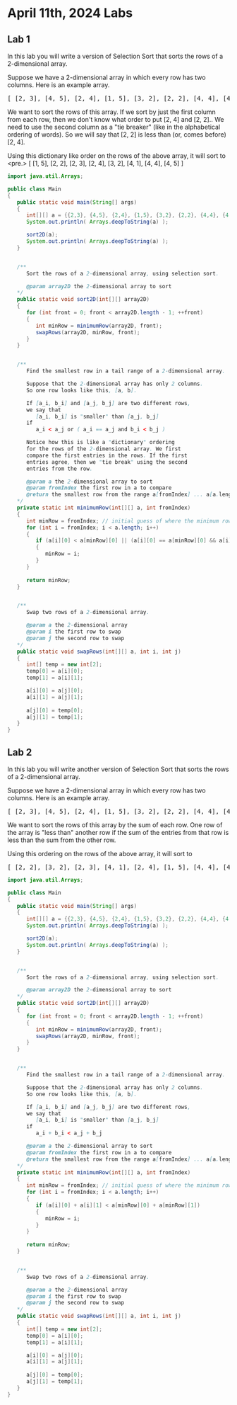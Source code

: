 # April 11th, 2024 Labs
## Lab 1

In this lab you will write a version of Selection Sort that sorts the rows of a 2-dimensional array.

Suppose we have a 2-dimensional array in which every row has two columns. Here is an example array.
<pre>
[ [2, 3], [4, 5], [2, 4], [1, 5], [3, 2], [2, 2], [4, 4], [4, 1] ]
</pre>
We want to sort the rows of this array. If we sort by just the first column from each row, then we don't know what order to put [2, 4] and [2, 2].. We need to use the second column as a "tie breaker" (like in the alphabetical ordering of words). So we will say that [2, 2] is less than (or, comes before) [2, 4].

Using this dictionary like order on the rows of the above array, it will sort to
<pre.>
[ [1, 5], [2, 2], [2, 3], [2, 4], [3, 2], [4, 1], [4, 4], [4, 5] ]
</pre>

```java
import java.util.Arrays;

public class Main
{
   public static void main(String[] args)
   {
      int[][] a = {{2,3}, {4,5}, {2,4}, {1,5}, {3,2}, {2,2}, {4,4}, {4,1}};
      System.out.println( Arrays.deepToString(a) );

      sort2D(a);
      System.out.println( Arrays.deepToString(a) );
   }


   /**
      Sort the rows of a 2-dimensional array, using selection sort.

      @param array2D the 2-dimensional array to sort
   */
   public static void sort2D(int[][] array2D)
   {
      for (int front = 0; front < array2D.length - 1; ++front)
      {
         int minRow = minimumRow(array2D, front);
         swapRows(array2D, minRow, front);
      }
   }


   /**
      Find the smallest row in a tail range of a 2-dimensional array.

      Suppose that the 2-dimensional array has only 2 columns.
      So one row looks like this, [a, b].

      If [a_i, b_i] and [a_j, b_j] are two different rows,
      we say that
         [a_i, b_i] is "smaller" than [a_j, b_j]
      if
         a_i < a_j or ( a_i == a_j and b_i < b_j )

      Notice how this is like a "dictionary" ordering
      for the rows of the 2-dimensional array. We first
      compare the first entries in the rows. If the first
      entries agree, then we "tie break" using the second
      entries from the row.

      @param a the 2-dimensional array to sort
      @param fromIndex the first row in a to compare
      @return the smallest row from the range a[fromIndex] ... a[a.length - 1]
   */
   private static int minimumRow(int[][] a, int fromIndex)
   {
      int minRow = fromIndex; // initial guess of where the minimum row is positioned
      for (int i = fromIndex; i < a.length; i++)
      {
         if (a[i][0] < a[minRow][0] || (a[i][0] == a[minRow][0] && a[i][1] < a[minRow][1]))
         {
            minRow = i;
         }
      }
            
      return minRow;
   }


   /**
      Swap two rows of a 2-dimensional array.

      @param a the 2-dimensional array
      @param i the first row to swap
      @param j the second row to swap
   */
   public static void swapRows(int[][] a, int i, int j)
   {
      int[] temp = new int[2];
      temp[0] = a[i][0];
      temp[1] = a[i][1];

      a[i][0] = a[j][0];
      a[i][1] = a[j][1];
      
      a[j][0] = temp[0];
      a[j][1] = temp[1];
   }
}
```

## Lab 2 
In this lab you will write another version of Selection Sort that sorts the rows of a 2-dimensional array.

Suppose we have a 2-dimensional array in which every row has two columns. Here is an example array.
<pre>
[ [2, 3], [4, 5], [2, 4], [1, 5], [3, 2], [2, 2], [4, 4], [4, 1] ]
</pre>
We want to sort the rows of this array by the sum of each row. One row of the array is "less than" another row if the sum of the entries from that row is less than the sum from the other row.

Using this ordering on the rows of the above array, it will sort to
<pre>
[ [2, 2], [3, 2], [2, 3], [4, 1], [2, 4], [1, 5], [4, 4], [4, 5] ]
</pre>

```java
import java.util.Arrays;

public class Main
{
   public static void main(String[] args)
   {
      int[][] a = {{2,3}, {4,5}, {2,4}, {1,5}, {3,2}, {2,2}, {4,4}, {4,1}};
      System.out.println( Arrays.deepToString(a) );

      sort2D(a);
      System.out.println( Arrays.deepToString(a) );
   }


   /**
      Sort the rows of a 2-dimensional array, using selection sort.

      @param array2D the 2-dimensional array to sort
   */
   public static void sort2D(int[][] array2D)
   {
      for (int front = 0; front < array2D.length - 1; ++front)
      {
         int minRow = minimumRow(array2D, front);
         swapRows(array2D, minRow, front);
      }
   }


   /**
      Find the smallest row in a tail range of a 2-dimensional array.

      Suppose that the 2-dimensional array has only 2 columns.
      So one row looks like this, [a, b].

      If [a_i, b_i] and [a_j, b_j] are two different rows,
      we say that
         [a_i, b_i] is "smaller" than [a_j, b_j]
      if
         a_i + b_i < a_j + b_j

      @param a the 2-dimensional array to sort
      @param fromIndex the first row in a to compare
      @return the smallest row from the range a[fromIndex] ... a[a.length - 1]
   */
   private static int minimumRow(int[][] a, int fromIndex)
   {
      int minRow = fromIndex; // initial guess of where the minimum row is positioned
      for (int i = fromIndex; i < a.length; i++)
      {
         if (a[i][0] + a[i][1] < a[minRow][0] + a[minRow][1])
         {
            minRow = i;
         }
      }
            
      return minRow;
   }


   /**
      Swap two rows of a 2-dimensional array.

      @param a the 2-dimensional array
      @param i the first row to swap
      @param j the second row to swap
   */
   public static void swapRows(int[][] a, int i, int j)
   {
      int[] temp = new int[2];
      temp[0] = a[i][0];
      temp[1] = a[i][1];

      a[i][0] = a[j][0];
      a[i][1] = a[j][1];
      
      a[j][0] = temp[0];
      a[j][1] = temp[1];
   }
}
```